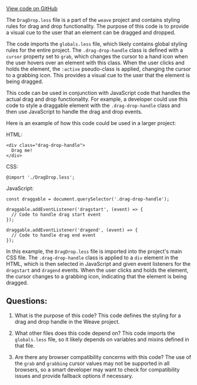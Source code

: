 [View code on GitHub](https://github.com/wandb/weave/weave-js/src/common/css/DragDrop.less)

The `DragDrop.less` file is a part of the `weave` project and contains styling rules for drag and drop functionality. The purpose of this code is to provide a visual cue to the user that an element can be dragged and dropped. 

The code imports the `globals.less` file, which likely contains global styling rules for the entire project. The `.drag-drop-handle` class is defined with a `cursor` property set to `grab`, which changes the cursor to a hand icon when the user hovers over an element with this class. When the user clicks and holds the element, the `:active` pseudo-class is applied, changing the cursor to a grabbing icon. This provides a visual cue to the user that the element is being dragged.

This code can be used in conjunction with JavaScript code that handles the actual drag and drop functionality. For example, a developer could use this code to style a draggable element with the `.drag-drop-handle` class and then use JavaScript to handle the drag and drop events. 

Here is an example of how this code could be used in a larger project:

HTML:
```
<div class="drag-drop-handle">
  Drag me!
</div>
```

CSS:
```
@import './DragDrop.less';
```

JavaScript:
```
const draggable = document.querySelector('.drag-drop-handle');

draggable.addEventListener('dragstart', (event) => {
  // Code to handle drag start event
});

draggable.addEventListener('dragend', (event) => {
  // Code to handle drag end event
});
```

In this example, the `DragDrop.less` file is imported into the project's main CSS file. The `.drag-drop-handle` class is applied to a `div` element in the HTML, which is then selected in JavaScript and given event listeners for the `dragstart` and `dragend` events. When the user clicks and holds the element, the cursor changes to a grabbing icon, indicating that the element is being dragged.
## Questions: 
 1. What is the purpose of this code?
   This code defines the styling for a drag and drop handle in the Weave project.

2. What other files does this code depend on?
   This code imports the `globals.less` file, so it likely depends on variables and mixins defined in that file.

3. Are there any browser compatibility concerns with this code?
   The use of the `grab` and `grabbing` cursor values may not be supported in all browsers, so a smart developer may want to check for compatibility issues and provide fallback options if necessary.